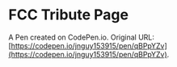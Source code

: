 # FCC Tribute Page

A Pen created on CodePen.io. Original URL: [https://codepen.io/jnguy153915/pen/qBPpYZv](https://codepen.io/jnguy153915/pen/qBPpYZv).


